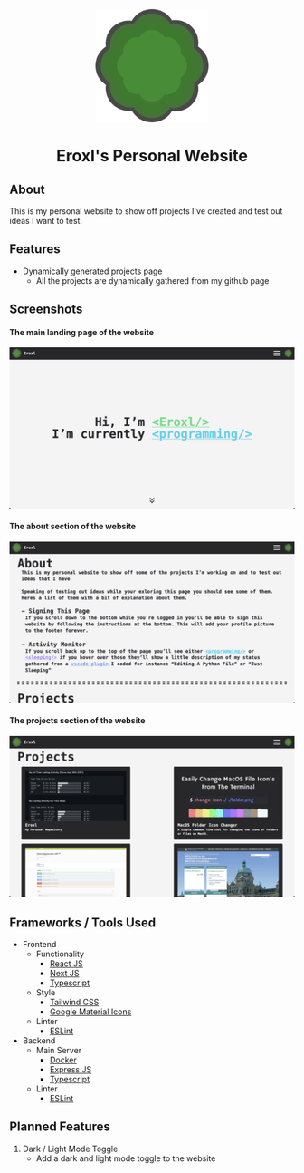 <p align="center">
  <img src="./src/images/logo.svg" height=200 />
</p>

<h1 align="center">
Eroxl's Personal Website
</h1>

## About
This is my personal website to show off projects I've created and test out ideas I want to test.

## Features
* Dynamically generated projects page
  * All the projects are dynamically gathered from my github page

## Screenshots
#### The main landing page of the website
![Main Page Screenshot](./images/Landing%20Page.png)

#### The about section of the website
![About Page Screenshot](./images/About%20Page.png)

#### The projects section of the website
![Projects Page Screenshot](./images/Projects%20Page.png)

## Frameworks / Tools Used
* Frontend
  * Functionality
    * [React JS](https://reactjs.org/)
    * [Next JS](https://nextjs.org/)
    * [Typescript](https://www.typescriptlang.org/)
  * Style
    * [Tailwind CSS](https://tailwindcss.com/)
    * [Google Material Icons](https://fonts.google.com/icons?selected=Material+Icons:beenhere)
  * Linter
    * [ESLint](https://eslint.org/)
* Backend
  * Main Server
    * [Docker](https://www.docker.com/)
    * [Express JS](https://expressjs.com/)
    * [Typescript](https://www.typescriptlang.org/)
  * Linter
    * [ESLint](https://eslint.org/)

## Planned Features
1. Dark / Light Mode Toggle
   * Add a dark and light mode toggle to the website